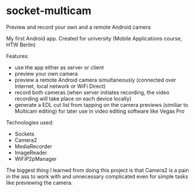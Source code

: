 # socket-multicam
Preview and record your own and a remote Android camera

My first Android app. Created for university (Mobile Applications course, HTW Berlin)

Features:
- use the app either as server or client
- preview your own camera
- preview a remote Android camera simultaneously (connected over Internet, local network or WiFi Direct)
- record both cameras (when server initiates recording, the video recording will take place on each device locally)
- generate a EDL cut list from tapping on the camera previews (similiar to Multicam editing) for later use in video editing software like Vegas Pro

Technologies used:
- Sockets
- Camera2
- MediaRecorder
- ImageReader
- WiFiP2pManager

The biggest thing I learned from doing this project is that Camera2 is a pain in the ass to work with and unnecessary complicated even for simple tasks like previewing the camera.
